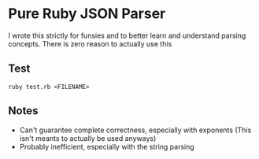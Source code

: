 # Pure Ruby JSON Parser

I wrote this strictly for funsies and to better learn and understand parsing concepts. There is zero reason to actually use this

## Test

`ruby test.rb <FILENAME>`

## Notes

- Can't guarantee complete correctness, especially with exponents (This isn't meants to actually be used anyways)
- Probably inefficient, especially with the string parsing
